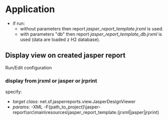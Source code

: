 # Application

- if run:
    - without parameters then report *jasper_report_template.jrxml* is used.
    - with parameters "db" then report *jasper_report_template_db.jrxml* is used (data are loaded z H2 database).
## Display view on created jasper report

Run/Edit configuration

### display from jrxml or jasper or jrprint
specify:
- *target class*: net.sf.jasperreports.view.JasperDesignViewer
- *params*: -XML -F{path_to_project}\jasper-report\src\main\resources\jasper_report_template.(jrxml|jasper|jrprint)

